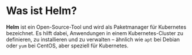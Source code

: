 # Was ist Helm?

**Helm** ist ein Open-Source-Tool und wird als Paketmanager für Kubernetes bezeichnet. Es hilft dabei, Anwendungen in einem Kubernetes-Cluster zu definieren, zu installieren und zu verwalten – ähnlich wie `apt` bei Debian oder `yum` bei CentOS, aber speziell für Kubernetes.
